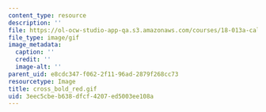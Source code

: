 ```yaml
---
content_type: resource
description: ''
file: https://ol-ocw-studio-app-qa.s3.amazonaws.com/courses/18-013a-calculus-with-applications-spring-2005/3eec5cbeb638dfcf4207ed5003ee108a_cross_bold_red.gif
file_type: image/gif
image_metadata:
  caption: ''
  credit: ''
  image-alt: ''
parent_uid: e8cdc347-f062-2f11-96ad-2879f268cc73
resourcetype: Image
title: cross_bold_red.gif
uid: 3eec5cbe-b638-dfcf-4207-ed5003ee108a
---
```

